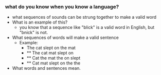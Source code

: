 ### what do you know when you know a language?
- what sequences of sounds can be strung together to make a valid word
- What is an example of this?
	- you know that a sequence like "blick" is a valid word in English, but "bnick" is not.
- What sequences of words will make a valid sentence
	- Example:
		- The cat slept on the mat
		- \** The cat mat slept on
		- \** Cat the mat the on slept
		- \** Cat mat slept on the the
- What words and sentences mean.

